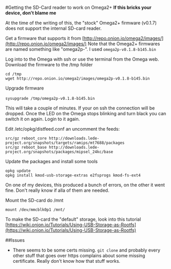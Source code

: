 #Getting the SD-Card reader to work on Omega2+
**If this bricks your device, don't blame me**

At the time of the writing of this, the "stock" Omega2+ firmware (v0.1.7) does not support the internal SD-card reader.

Get a firmware that supports it from [http://repo.onion.io/omega2/images/](http://repo.onion.io/omega2/images/)
Note that the Omega2+ firmwares are named something like "omega2p-".
I used `omega2p-v0.1.8-b145.bin`

Log into to the Omega with ssh or use the terminal from the Omega web.
Download the firmware to the /tmp folder

``` 
cd /tmp 
wget http://repo.onion.io/omega2/images/omega2p-v0.1.8-b145.bin 
```

Upgrade firmware

`sysupgrade /tmp/omega2p-v0.1.8-b145.bin ` 

This will take a couple of minutes. If your on ssh the connection will be dropped. Once the LED on the Omega stops blinking and turn black you can switch it on again.
Login to it again.

Edit /etc/opkg/distfeed.conf an uncomment the feeds:

```
src/gz reboot_core http://downloads.lede-project.org/snapshots/targets/ramips/mt7688/packages                                                
src/gz reboot_base http://downloads.lede-project.org/snapshots/packages/mipsel_24kc/base 
```

Update the packages and install some tools
```
opkg update
opkg install kmod-usb-storage-extras e2fsprogs kmod-fs-ext4
```
On one of my devices, this produced a bunch of errors, on the other it went fine. Don't really know if alla of them are needed.

Mount the SD-card do /mnt

`mount /dev/mmcblk0p1 /mnt/`

To make the SD-card the "default" storage, look into this tutorial
[https://wiki.onion.io/Tutorials/Using-USB-Storage-as-Rootfs](https://wiki.onion.io/Tutorials/Using-USB-Storage-as-Rootfs)

##Issues
* There seems to be some certs missing. `git clone` and probably every other stuff that goes over https complains about some missing certificate. Really don't know how that stuff works.

